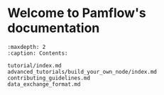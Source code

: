 # Welcome to Pamflow's documentation

```{toctree}
:maxdepth: 2
:caption: Contents:

tutorial/index.md
advanced_tutorials/build_your_own_node/index.md
contributing_guidelines.md
data_exchange_format.md